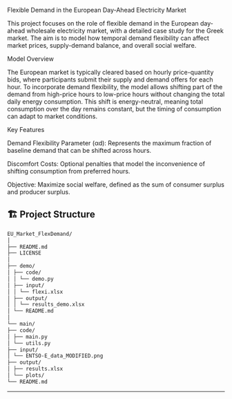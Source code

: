 Flexible Demand in the European Day-Ahead Electricity Market 

This project focuses on the role of flexible demand in the European day-ahead wholesale electricity market, with a detailed case study for the Greek market. The aim is to model how temporal demand flexibility can affect market prices, supply-demand balance, and overall social welfare.

Model Overview

The European market is typically cleared based on hourly price-quantity bids, where participants submit their supply and demand offers for each hour. To incorporate demand flexibility, the model allows shifting part of the demand from high-price hours to low-price hours without changing the total daily energy consumption. This shift is energy-neutral, meaning total consumption over the day remains constant, but the timing of consumption can adapt to market conditions.

Key Features

Demand Flexibility Parameter (αd): Represents the maximum fraction of baseline demand that can be shifted across hours.

Discomfort Costs: Optional penalties that model the inconvenience of shifting consumption from preferred hours.

Objective: Maximize social welfare, defined as the sum of consumer surplus and producer surplus.

## 🏗️ Project Structure
```bash
EU_Market_FlexDemand/
│
├── README.md
├── LICENSE
│
├── demo/
│ ├── code/
│ │ └── demo.py
│ ├── input/
│ │ └── flexi.xlsx
│ ├── output/
│ │ └── results_demo.xlsx
│ └── README.md
│
└── main/
├── code/
│ ├── main.py
│ └── utils.py
├── input/
│ └── ENTSO-E_data_MODIFIED.png
├── output/
│ ├── results.xlsx
│ └── plots/
└── README.md
```
---
